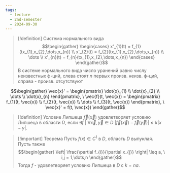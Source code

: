 ```yaml
---
tags:
  - lecture
  - 2nd-semester
  - 2024-09-30
---
```


> [!definition] Система нормального вида
> $$\begin{gather}
\begin{cases}
x'_{1}(t) = f_{1}(tx_{1},x_{2},\dots,x_{n}) \\
x'_{2}(t) = f_{2}(tx_{1},x_{2},\dots,x_{n}) \\
\dots \\
x'_{n}(t) = f_{n}(tx_{1},x_{2},\dots,x_{n})
\end{cases}
\end{gather}$$
> В системе нормального вида число уранений равно числу неизвестных ф-ций, слева стоят $n$ первых произв. неизв. ф-ций, справа - произв. отсутствуют

$$\begin{gather}
\vec{x}' = \begin{pmatrix}
\dot{x}_{1} \\
\dot{x}_{2} \\
\dots \\
\dot{x}_{n}
\end{pmatrix}, \ \vec{f}(t, \vec{x}) = \begin{pmatrix}
f_{1}(t, \vec{x}) \\
f_{2}(t, \vec{x}) \\
\dots \\
f_{3}(t, \vec{x})
\end{pmatrix}, \ \vec{x}' = f(t, \vec{x})
\end{gather}$$

> [!definition] Условие Липшеца
> $\vec{f}(\vec{x})$ удовлетворяет условию Липшеца в области $D$, если $\exists f \ | \ \forall \vec{x}, \vec{y} \in D \ \left| \vec{f}(\vec{x}) - \vec{f}(\vec{y}) \right| \leq k |x-y|$.

> [!important] Теорема
> Пусть $f(x) \in C^{1}$ в $D$, область $D$ выпуклая. Пусть также 
> $$\begin{gather}
\left| \frac{\partial f_{i}}{\partial x_{j}} \right| \leq a, \ i,j = 1,\dots,n 
\end{gather}$$
> Тогда $f$ - удовлетворяет условию Липшеца в $D$ с $k = na$.

